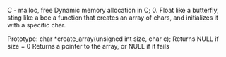 C - malloc, free
Dynamic memory allocation in C;
0. Float like a butterfly, sting like a bee
a function that creates an array of chars, and initializes it with a specific char.

Prototype: char *create_array(unsigned int size, char c);
Returns NULL if size = 0
Returns a pointer to the array, or NULL if it fails
